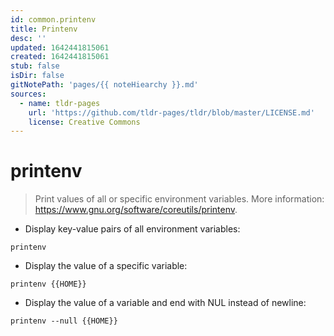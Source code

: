 ```yaml
---
id: common.printenv
title: Printenv
desc: ''
updated: 1642441815061
created: 1642441815061
stub: false
isDir: false
gitNotePath: 'pages/{{ noteHiearchy }}.md'
sources:
  - name: tldr-pages
    url: 'https://github.com/tldr-pages/tldr/blob/master/LICENSE.md'
    license: Creative Commons
---
```

# printenv

> Print values of all or specific environment variables.
> More information: <https://www.gnu.org/software/coreutils/printenv>.

- Display key-value pairs of all environment variables:

`printenv`

- Display the value of a specific variable:

`printenv {{HOME}}`

- Display the value of a variable and end with NUL instead of newline:

`printenv --null {{HOME}}`

